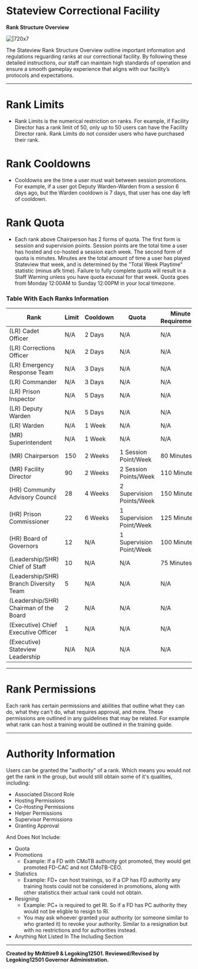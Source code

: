 # **Stateview Correctional Facility**
**Rank Structure Overview**

![|720x7](upload://dKMei7dM4sB9JlFMy9V7oxqKAb "short line")

The Stateview Rank Structure Overview outline important information and regulations reguarding ranks at our correctional facility. By following these detailed instructions, our staff can maintain high standards of operation and ensure a smooth gameplay experience that aligns with our facility’s protocols and expectations.

---

# **Rank Limits**
* Rank Limits is the numerical restriction on ranks. For example, if Facility Director has a rank limit of 50, only up to 50 users can have the Facility Director rank. Rank Limits do not consider users who have purchased their rank.

# **Rank Cooldowns**
* Cooldowns are the time a user must wait between session promotions. For example, if a user got Deputy Warden-Warden from a session 6 days ago, but the Warden cooldown is 7 days, that user has one day left of cooldown.

# **Rank Quota**
* Each rank above Chairperson has 2 forms of quota. The first form is session and supervision points. Session points are the total time a user has hosted and co-hosted a session each week. The second form of quota is minutes. Minutes are the total amount of time a user has played Stateview that week, and is determined by the "Total Week Playtime" statistic (minus afk time). Failure to fully complete quota will result in a Staff Warning unless you have quota excusal for that week. Quota goes from Monday 12:00AM to Sunday 12:00PM in your local timezone.

### **Table With Each Ranks Information**
|Rank|Limit|Cooldown|Quota|Minute Requirements|
| --- | --- | --- | --- | --- |
|(LR) Cadet Officer|N/A|2 Days|N/A|N/A|
|(LR) Corrections Officer|N/A|2 Days|N/A|N/A|
|(LR) Emergency Response Team|N/A|3 Days|N/A|N/A|
|(LR) Commander|N/A|3 Days|N/A|N/A|
|(LR) Prison Inspector|N/A|5 Days|N/A|N/A|
|(LR) Deputy Warden|N/A|5 Days|N/A|N/A|
|(LR) Warden|N/A|1 Week|N/A|N/A|
|(MR) Superintendent|N/A|1 Week|N/A|N/A|
|(MR) Chairperson|150|2 Weeks|1 Session Point/Week|80 Minutes|
|(MR) Facility Director|90|2 Weeks|2 Session Points/Week|110 Minutes|
|(HR) Community Advisory Council|28|4 Weeks|2 Supervision Points/Week|150 Minutes|
|(HR) Prison Commissioner|22|6 Weeks|1 Supervision Point/Week|125 Minutes|
|(HR) Board of Governors|12|N/A|1 Supervision Point/Week|100 Minutes|
|(Leadership/SHR) Chief of Staff|10|N/A|N/A|75 Minutes|
|(Leadership/SHR) Branch Diversity Team|5|N/A|N/A|N/A|
|(Leadership/SHR) Chairman of the Board|2|N/A|N/A|N/A|
|(Executive) Chief Executive Officer|1|N/A|N/A|N/A|
|(Executive) Stateview Leadership|N/A|N/A|N/A|N/A|

---

# **Rank Permissions**

Each rank has certain permissions and abilities that outline what they can do, what they can't do, what requires approval, and more. These permissions are outlined in any guidelines that may be related. For example what rank can host a training would be outlined in the training guide.

---

# **Authority Information**

Users can be granted the "authority" of a rank. Which means you would not get the rank in the group, but would still obtain some of it's qualities, including:
* Associated Discord Role
* Hosting Permissions
* Co-Hosting Permissions
* Helper Permissions
* Supervisor Permissions
* Granting Approval

And Does Not Include:
* Quota
* Promotions
  * Example: If a FD with CMoTB authority got promoted, they would get promoted FD-CAC and not CMoTB-CEO.
* Statistics 
  * Example: FD+ can host trainings, so if a CP has FD authority any training hosts could not be considered in promotions, along with other statistics their actual rank could not obtain.
* Resigning
  * Example: PC+ is required to get RI. So if a FD has PC authority they would not be eligble to resign to RI.
  * You may ask whoever granted your authority (or someone similar to who granted it) to revoke your authority. Similar to a resignation but with no restrictions and for authorities instead.
* Anything Not Listed In The Including Section

---

**Created by MrAttire9 & Legoking12501. Reviewed/Revised by Legoking12501 Governor Administration.**
